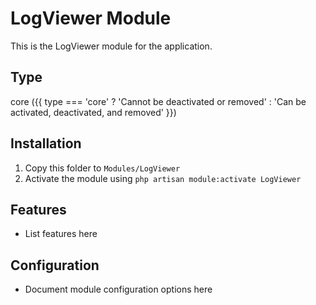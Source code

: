 # LogViewer Module

This is the LogViewer module for the application.

## Type
core ({{ type === 'core' ? 'Cannot be deactivated or removed' : 'Can be activated, deactivated, and removed' }})

## Installation

1. Copy this folder to `Modules/LogViewer`
2. Activate the module using `php artisan module:activate LogViewer`

## Features

- List features here

## Configuration

- Document module configuration options here
